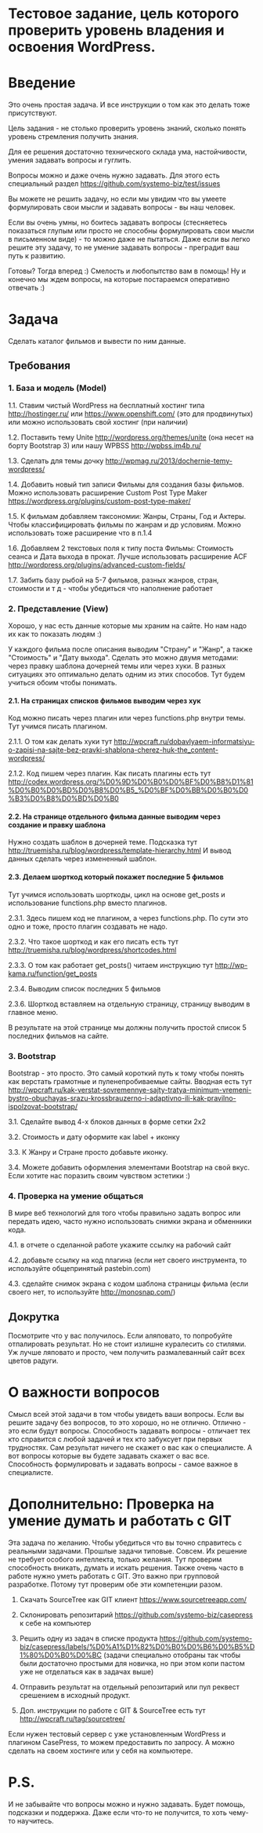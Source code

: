 Тестовое задание, цель которого проверить уровень владения и освоения WordPress.
====

# Введение

Это очень простая задача. И все инструкции о том как это делать тоже присутствуют.

Цель задания - не столько проверить уровень знаний, сколько понять уровень стремления получить знания.

Для ее решения достаточно технического склада ума, настойчивости, умения задавать вопросы и гуглить.

Вопросы можно и даже очень нужно задавать. Для этого есть специальный раздел https://github.com/systemo-biz/test/issues

Вы можете не решить задачу, но если мы увидим что вы умеете формулировать свои мысли и задавать вопросы - вы наш человек.

Если вы очень умны, но боитесь задавать вопросы (стесняетесь показаться глупым или просто не способны формулировать свои мысли в письменном виде) - то можно даже не пытаться. Даже если вы легко решите эту задачу, то не умение задавать вопросы - преградит ваш путь к развитию.

Готовы? Тогда вперед :) Смелость и любопытство вам в помощь! Ну и конечно мы ждем вопросы, на которые постараемся оперативно отвечать :)


# Задача
Сделать каталог фильмов и вывести по ним данные.

## Требования

### 1. База и модель (Model)

1.1. Ставим чистый WordPress на бесплатный хостинг типа http://hostinger.ru/ или https://www.openshift.com/ (это для продвинутых) или можно использовать свой хостинг (при наличии)

1.2. Поставить тему Unite http://wordpress.org/themes/unite (она несет на борту Bootstrap 3) или нашу WPBSS http://wpbss.im4b.ru/

1.3. Сделать для темы дочку http://wpmag.ru/2013/dochernie-temy-wordpress/

1.4. Добавить новый тип записи Фильмы для создания базы фильмов. Можно использовать расширение Custom Post Type Maker https://wordpress.org/plugins/custom-post-type-maker/

1.5. К фильмам добавляем таксономии: Жанры, Страны, Год и Актеры. Чтобы классифицировать фильмы по жанрам и др условиям. Можно использовать тоже расширение что в п.1.4

1.6. Добавляем 2 текстовых поля к типу поста Фильмы: Стоимость сеанса и Дата выхода в прокат. Лучше использовать расширение ACF http://wordpress.org/plugins/advanced-custom-fields/

1.7. Забить базу рыбой на 5-7 фильмов, разных жанров, стран, стоимости и т д - чтобы убедиться что наполнение работает

### 2. Представление (View)

Хорошо, у нас есть данные которые мы храним на сайте. Но нам надо их как то показать людям :)

У каждого фильма после описания выводим "Страну" и "Жанр", а также "Стоимость" и "Дату выхода".
Сделать это можно двумя методами: через правку шаблона дочерней темы или через хуки. В разных ситуациях это оптимально делать одним из этих способов. Тут будем учиться обоим чтобы понимать.

#### 2.1. На страницах списков фильмов выводим через хук

Код можно писать через плагин или через functions.php внутри темы. Тут учимся писать плагином.

2.1.1. О том как делать хуки тут http://wpcraft.ru/dobavlyaem-informatsiyu-o-zapisi-na-sajte-bez-pravki-shablona-cherez-huk-the_content-wordpress/

2.1.2. Код пишем через плагин. Как писать плагины есть тут http://codex.wordpress.org/%D0%9D%D0%B0%D0%BF%D0%B8%D1%81%D0%B0%D0%BD%D0%B8%D0%B5_%D0%BF%D0%BB%D0%B0%D0%B3%D0%B8%D0%BD%D0%B0

#### 2.2.  На странице отдельного фильма данные выводим через создание и правку шаблона

Нужно создать шаблон в дочерней теме. Подсказка тут http://truemisha.ru/blog/wordpress/template-hierarchy.html
И вывод данных сделать через измененный шаблон.

#### 2.3. Делаем шорткод который покажет последние 5 фильмов

Тут учимся использовать шорткоды, цикл на основе get_posts и использование functions.php вместо плагинов.

2.3.1. Здесь пишем код не плагином, а через functions.php. По сути это одно и тоже, просто плагин создавать не надо.

2.3.2. Что такое шорткод и как его писать есть тут http://truemisha.ru/blog/wordpress/shortcodes.html

2.3.3. О том как работает get_posts() читаем инструкцию тут http://wp-kama.ru/function/get_posts

2.3.4. Выводим список последних 5 фильмов

2.3.6. Шорткод вставляем на отдельную страницу, страницу выводим в главное меню.

В результате на этой странице мы должны получить простой список 5 последних фильмов на сайте.

### 3. Bootstrap

Bootstrap - это просто. Это самый короткий путь к тому чтобы понять как верстать грамотные и пуленепробиваемые сайты.
Вводная есть тут http://wpcraft.ru/kak-verstat-sovremennye-sajty-tratya-minimum-vremeni-bystro-obuchayas-srazu-krossbrauzerno-i-adaptivno-ili-kak-pravilno-ispolzovat-bootstrap/

3.1. Сделайте вывод 4-х блоков данных в форме сетки 2х2

3.2. Стоимость и дату оформите как label + иконку

3.3. К Жанру и Стране просто добавьте иконку.

3.4. Можете добавить оформления элементами Bootstrap на свой вкус. Если хотите нас поразить своим чувством эстетики :)

### 4. Проверка на умение общаться

В мире веб технологий для того чтобы правильно задать вопрос или передать идею, часто нужно использовать снимки экрана и обменники кода.

4.1. в отчете о сделанной работе укажите ссылку на рабочий сайт

4.2. добавьте ссылку на код плагина (если нет своего инструмента, то используйте общепринятый pastebin.com)

4.3. сделайте снимок экрана с кодом шаблона страницы фильма (если своего нет, то используйте http://monosnap.com/)

## Докрутка
Посмотрите что у вас получилось. Если аляповато, то попробуйте отпалировать результат.
Но не стоит излишне куралесить со стилями. Уж лучше ляповато и просто, чем получить размалеванный сайт всех цветов радуги.

# О важности вопросов

Смысл всей этой задачи в том чтобы увидеть ваши вопросы. Если вы решите задачу без вопросов, то это хорошо, но не отлично.
Отлично - это если будут вопросы. Способность задавать вопросы - отличает тех кто справится с любой задачей и тех кто забуксует при первых трудностях.
Сам результат ничего не скажет о вас как о специалисте. А вот вопросы которые вы будете задавать скажет о вас все. Способность формулировать и задавать вопросы - самое важное в специалисте.

# Дополнительно: Проверка на умение думать и работать с GIT

Эта задача по желанию. Чтобы убедиться что вы точно справитесь с реальными задачами.
Прошлые задачи типовые. Совсем. Их решение не требует особого интеллекта, только желания.
Тут проверим способность вникать, думать и искать решения.
Также очень часто в работе нужно уметь работать с GIT. Это важно при групповой разработке.
Потому тут проверим обе эти компетенции разом.

1. Скачать SourceTree как GIT клиент https://www.sourcetreeapp.com/

2. Склонировать репозитарий https://github.com/systemo-biz/casepress к себе на компьютер

3. Решить одну из задач в списке продукта https://github.com/systemo-biz/casepress/labels/%D0%A1%D1%82%D0%B0%D0%B6%D0%B5%D1%80%D0%B0%D0%BC (задачи специально отобраны так чтобы были достаточно простыми для новичка, но при этом копи пастом уже не отделаться как в задачах выше)

4. Отправить результат на отдельный репозитарий или пул реквест срешением в исходный продукт.

5. Доп. инструкции по работе с GIT & SourceTree есть тут http://wpcraft.ru/tag/sourcetree/

Если нужен тестовый сервер с уже установленным WordPress и плагином CasePress, то можем предоставить по запросу. А можно сделать на своем хостинге или у себя на компьютере.

# P.S. 
И не забывайте что вопросы можно и нужно задавать.
Будет помощь, подсказки и поддержка.
Даже если что-то не получится, то хоть чему-то научитесь.

